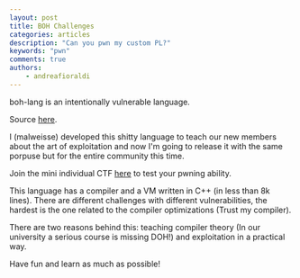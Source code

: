 ```yaml
---
layout: post
title: BOH Challenges
categories: articles
description: "Can you pwn my custom PL?"
keywords: "pwn"
comments: true
authors:
    - andreafioraldi
---
```


boh-lang is an intentionally vulnerable language.

Source [here](https://github.com/andreafioraldi/boh-lang).

I (malweisse) developed this shitty language to teach our new members about the art of
exploitation and now I'm going to release it with the same porpuse but for the
entire community this time.

Join the mini individual CTF [here](https://boh-chals.herokuapp.com/) to test your pwning ability.

This language has a compiler and a VM written in C++ (in less than 8k lines).
There are different challenges with different vulnerabilities, the hardest is the one related to the compiler optimizations (Trust my compiler).

There are two reasons behind this: teaching compiler theory (In our university a serious course is missing DOH!) and exploitation in a practical way.

Have fun and learn as much as possible!
